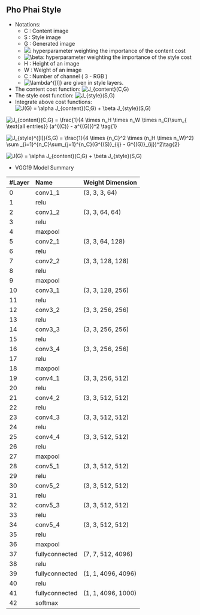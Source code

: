 ## Pho Phai Style

* Notations:
  - C : Content image
  - S : Style image
  - G : Generated image
  - ![](https://latex.codecogs.com/gif.latex?\inline&space;\alpha): hyperparameter weighting the importance of the content cost
  - ![$\beta$](https://latex.codecogs.com/gif.latex?\inline&space;\beta): hyperparameter weighting the importance of the style cost
  - H : Height of an image
  - W : Weight of an image
  - C : Number of channel ( 3 - RGB )
  - ![$\lambda^{[l]}$](https://latex.codecogs.com/gif.latex?\inline&space;$\lambda^{[l]}$) are given in style layers.
* The content cost function: ![$J_{content}(C,G)$](https://latex.codecogs.com/gif.latex?\inline&space;$J_{content}(C,G)$)
* The style cost function:  ![$J_{style}(S,G)$](https://latex.codecogs.com/gif.latex?\inline&space;$J_{style}(S,G)$)
* Integrate above cost functions:  ![$J(G) = \alpha J_{content}(C,G) + \beta J_{style}(S,G)$](https://latex.codecogs.com/gif.latex?\inline&space;$J(G)&space;=&space;\alpha&space;J_{content}(C,G)&space;&plus;&space;\beta&space;J_{style}(S,G))

![$$J_{content}(C,G) =  \frac{1}{4 \times n_H \times n_W \times n_C}\sum_{ \text{all entries}} (a^{(C)} - a^{(G)})^2 \tag{1}$$](https://latex.codecogs.com/gif.latex?J_{content}(C,G)&space;=&space;\frac{1}{4&space;\times&space;n_H&space;\times&space;n_W&space;\times&space;n_C}\sum_{&space;\text{all&space;entries}}&space;(a^{(C)}&space;-&space;a^{(G)})^2)

![$$J_{style}^{[l]}(S,G) = \frac{1}{4 \times {n_C}^2 \times (n_H \times n_W)^2} \sum _{i=1}^{n_C}\sum_{j=1}^{n_C}(G^{(S)}_{ij} - G^{(G)}_{ij})^2\tag{2}$$](https://latex.codecogs.com/gif.latex?J_{style}^{[l]}(S,G)&space;=&space;\frac{1}{4&space;\times&space;{n_C}^2&space;\times&space;(n_H&space;\times&space;n_W)^2}&space;\sum&space;_{i=1}^{n_C}\sum_{j=1}^{n_C}(G^{(S)}_{ij}&space;-&space;G^{(G)}_{ij})^2)


![$$J(G) = \alpha J_{content}(C,G) + \beta J_{style}(S,G)$$](https://latex.codecogs.com/gif.latex?J(G)&space;=&space;\alpha&space;J_{content}(C,G)&space;&plus;&space;\beta&space;J_{style}(S,G))

* VGG19 Model Summary

| #Layer   |  Name   |      Weight  Dimension  |
| -------- |:--------|:---------------|
|  0     |      conv1_1| (3, 3, 3, 64)   |
|  1     |      relu ||
|  2     |      conv1_2| (3, 3, 64, 64)   |
|  3     |      relu ||
|  4     |      maxpool   ||
|  5     |      conv2_1| (3, 3, 64, 128)
|  6     |      relu   ||
|  7     |      conv2_2| (3, 3, 128, 128)
|  8     |      relu   ||
|  9     |      maxpool |
|  10     |      conv3_1| (3, 3, 128, 256)   |
|  11     |      relu ||
|  12     |      conv3_2| (3, 3, 256, 256)   |
|  13     |      relu ||
|  14     |      conv3_3| (3, 3, 256, 256)   |
|  15     |      relu ||
|  16     |      conv3_4| (3, 3, 256, 256)   |
|  17     |      relu ||
|  18     |      maxpool ||
|  19     |      conv4_1| (3, 3, 256, 512)
|  20     |      relu   ||
|  21     |      conv4_2| (3, 3, 512, 512) |
|  22     |      relu   ||
|  23     |      conv4_3| (3, 3, 512, 512) |
|  24     |      relu   ||
|  25     |      conv4_4| (3, 3, 512, 512) |
|  26     |      relu   ||
|  27     |      maxpool ||
|  28     |      conv5_1| (3, 3, 512, 512)   |
|  29     |      relu   ||
|  30     |      conv5_2| (3, 3, 512, 512)   |
|  31     |      relu   ||
|  32     |      conv5_3| (3, 3, 512, 512)   |
|  33     |      relu   ||
|  34     |      conv5_4| (3, 3, 512, 512)   |
|  35     |      relu   ||
|  36     |      maxpool ||
|  37     |      fullyconnected| (7, 7, 512, 4096)   |
|  38     |      relu ||
|  39     |      fullyconnected| (1, 1, 4096, 4096)   |
|  40     |      relu ||
|  41     |      fullyconnected| (1, 1, 4096, 1000)   |
|  42     |      softmax   ||   
